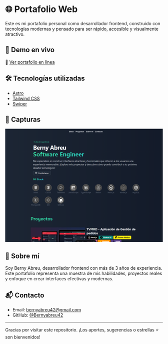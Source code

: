 # 🌐 Portafolio Web

Este es mi portafolio personal como desarrollador frontend, construido con tecnologías modernas y pensado para ser rápido, accesible y visualmente atractivo.

## 🚀 Demo en vivo

🔗 [Ver portafolio en línea](https://bernyabreu.dev/)

## 🛠️ Tecnologías utilizadas

- [Astro](https://astro.build/)
- [Tailwind CSS](https://tailwindcss.com/)
- [Swiper](https://swiperjs.com/)

## 📸 Capturas

![Portafolio](./public/images/portfolio.png)

## 🧑 Sobre mí

Soy Berny Abreu, desarrollador frontend con más de 3 años de experiencia. Este portafolio representa una muestra de mis habilidades, proyectos reales y enfoque en crear interfaces efectivas y modernas.

## 📬 Contacto

- Email: [bernyabreu42@gmail.com](mailto:bernyabreu42@gmail.com)
- GitHub: [@Bernyabreu42](https://github.com/Bernyabreu42)

---

Gracias por visitar este repositorio. ¡Los aportes, sugerencias o estrellas ⭐ son bienvenidos!
